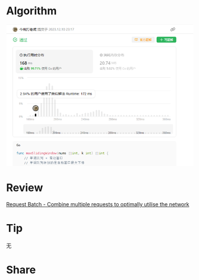 # Algorithm

![算法](../../../images/temp/ricardoyu-2023-12-10-lc.png "算法")

# Review

[Request Batch - Combine multiple requests to optimally utilise the network](https://martinfowler.com/articles/patterns-of-distributed-systems/request-batch.html)

# Tip

无

# Share
